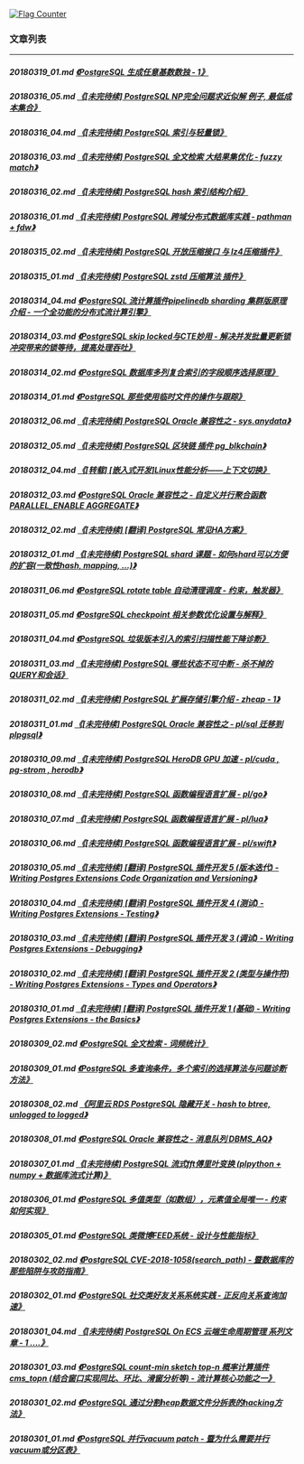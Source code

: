 <a rel="nofollow" href="http://info.flagcounter.com/h9V1"  ><img src="http://s03.flagcounter.com/count/h9V1/bg_FFFFFF/txt_000000/border_CCCCCC/columns_2/maxflags_12/viewers_0/labels_0/pageviews_0/flags_0/"  alt="Flag Counter"  border="0"  ></a>  
  
### 文章列表  
----  
##### 20180319_01.md   [《PostgreSQL 生成任意基数数独 - 1》](20180319_01.md)  
##### 20180316_05.md   [《[未完待续] PostgreSQL NP完全问题求近似解 例子, 最低成本集合》](20180316_05.md)  
##### 20180316_04.md   [《[未完待续] PostgreSQL 索引与轻量锁》](20180316_04.md)  
##### 20180316_03.md   [《[未完待续] PostgreSQL 全文检索 大结果集优化 - fuzzy match》](20180316_03.md)  
##### 20180316_02.md   [《[未完待续] PostgreSQL hash 索引结构介绍》](20180316_02.md)  
##### 20180316_01.md   [《[未完待续] PostgreSQL 跨域分布式数据库实践 - pathman + fdw》](20180316_01.md)  
##### 20180315_02.md   [《[未完待续] PostgreSQL 开放压缩接口 与 lz4压缩插件》](20180315_02.md)  
##### 20180315_01.md   [《[未完待续] PostgreSQL zstd 压缩算法 插件》](20180315_01.md)  
##### 20180314_04.md   [《PostgreSQL 流计算插件pipelinedb sharding 集群版原理介绍 - 一个全功能的分布式流计算引擎》](20180314_04.md)  
##### 20180314_03.md   [《PostgreSQL skip locked与CTE妙用 - 解决并发批量更新锁冲突带来的锁等待，提高处理吞吐》](20180314_03.md)  
##### 20180314_02.md   [《PostgreSQL 数据库多列复合索引的字段顺序选择原理》](20180314_02.md)  
##### 20180314_01.md   [《PostgreSQL 那些使用临时文件的操作与跟踪》](20180314_01.md)  
##### 20180312_06.md   [《[未完待续] PostgreSQL Oracle 兼容性之 - sys.anydata》](20180312_06.md)  
##### 20180312_05.md   [《[未完待续] PostgreSQL 区块链 插件 pg_blkchain》](20180312_05.md)  
##### 20180312_04.md   [《[转载] [嵌入式开发]Linux性能分析——上下文切换》](20180312_04.md)  
##### 20180312_03.md   [《PostgreSQL Oracle 兼容性之 - 自定义并行聚合函数 PARALLEL_ENABLE AGGREGATE》](20180312_03.md)  
##### 20180312_02.md   [《[未完待续] [翻译] PostgreSQL 常见HA方案》](20180312_02.md)  
##### 20180312_01.md   [《[未完待续] PostgreSQL shard 课题 - 如何shard可以方便的扩容(一致性hash, mapping, ...)》](20180312_01.md)  
##### 20180311_06.md   [《PostgreSQL rotate table 自动清理调度 - 约束，触发器》](20180311_06.md)  
##### 20180311_05.md   [《PostgreSQL checkpoint 相关参数优化设置与解释》](20180311_05.md)  
##### 20180311_04.md   [《PostgreSQL 垃圾版本引入的索引扫描性能下降诊断》](20180311_04.md)  
##### 20180311_03.md   [《[未完待续] PostgreSQL 哪些状态不可中断 - 杀不掉的QUERY和会话》](20180311_03.md)  
##### 20180311_02.md   [《[未完待续] PostgreSQL 扩展存储引擎介绍 - zheap - 1》](20180311_02.md)  
##### 20180311_01.md   [《[未完待续] PostgreSQL Oracle 兼容性之 - pl/sql 迁移到 plpgsql》](20180311_01.md)  
##### 20180310_09.md   [《[未完待续] PostgreSQL HeroDB GPU 加速 - pl/cuda , pg-strom , herodb》](20180310_09.md)  
##### 20180310_08.md   [《[未完待续] PostgreSQL 函数编程语言扩展 - pl/go》](20180310_08.md)  
##### 20180310_07.md   [《[未完待续] PostgreSQL 函数编程语言扩展 - pl/lua》](20180310_07.md)  
##### 20180310_06.md   [《[未完待续] PostgreSQL 函数编程语言扩展 - pl/swift》](20180310_06.md)  
##### 20180310_05.md   [《[未完待续] [翻译] PostgreSQL 插件开发 5 (版本迭代) - Writing Postgres Extensions Code Organization and Versioning》](20180310_05.md)  
##### 20180310_04.md   [《[未完待续] [翻译] PostgreSQL 插件开发 4 (测试) - Writing Postgres Extensions - Testing》](20180310_04.md)  
##### 20180310_03.md   [《[未完待续] [翻译] PostgreSQL 插件开发 3 (调试) - Writing Postgres Extensions - Debugging》](20180310_03.md)  
##### 20180310_02.md   [《[未完待续] [翻译] PostgreSQL 插件开发 2 (类型与操作符) - Writing Postgres Extensions - Types and Operators》](20180310_02.md)  
##### 20180310_01.md   [《[未完待续] [翻译] PostgreSQL 插件开发 1 (基础) - Writing Postgres Extensions - the Basics》](20180310_01.md)  
##### 20180309_02.md   [《PostgreSQL 全文检索 - 词频统计》](20180309_02.md)  
##### 20180309_01.md   [《PostgreSQL 多查询条件，多个索引的选择算法与问题诊断方法》](20180309_01.md)  
##### 20180308_02.md   [《阿里云 RDS PostgreSQL 隐藏开关 - hash to btree, unlogged to logged》](20180308_02.md)  
##### 20180308_01.md   [《PostgreSQL Oracle 兼容性之 - 消息队列 DBMS_AQ》](20180308_01.md)  
##### 20180307_01.md   [《[未完待续] PostgreSQL 流式fft傅里叶变换 (plpython + numpy + 数据库流式计算)》](20180307_01.md)  
##### 20180306_01.md   [《PostgreSQL 多值类型（如数组），元素值全局唯一 - 约束如何实现》](20180306_01.md)  
##### 20180305_01.md   [《PostgreSQL 类微博FEED系统 - 设计与性能指标》](20180305_01.md)  
##### 20180302_02.md   [《PostgreSQL CVE-2018-1058(search_path) - 暨数据库的那些陷阱与攻防指南》](20180302_02.md)  
##### 20180302_01.md   [《PostgreSQL 社交类好友关系系统实践 - 正反向关系查询加速》](20180302_01.md)  
##### 20180301_04.md   [《[未完待续] PostgreSQL On ECS 云端生命周期管理 系列文章 - 1 ....》](20180301_04.md)  
##### 20180301_03.md   [《PostgreSQL count-min sketch top-n 概率计算插件 cms_topn (结合窗口实现同比、环比、滑窗分析等) - 流计算核心功能之一》](20180301_03.md)  
##### 20180301_02.md   [《PostgreSQL 通过分割heap数据文件分拆表的hacking方法》](20180301_02.md)  
##### 20180301_01.md   [《PostgreSQL 并行vacuum patch - 暨为什么需要并行vacuum或分区表》](20180301_01.md)  
